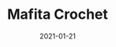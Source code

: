 ---
title: Mafita Crochet
date: 2021-01-21
key: 'mafitacrochet'
technologies:
  - Diseño personalizado
  - CSS Vainilla
  - JS Vainilla
clientURL: https://www.mafitacrochet.netlify.app/
image: './src/assets/images/projects/mafita.png'
alt: 'Captura de pantalla del sitio web mafitacrochet.netlify.app'
lead: "Pequeña galería de los tejidos a crochet de mi mamá, todos para bebés de hasta 1 año. Este es mi segundo 'sitio oficial' listo para producción. Ahora estoy haciéndole un rediseño y cuando esté listo le compro un dominio para que sea más oficial."
tags: 'featured'
---